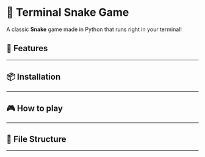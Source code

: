 # 🐍 Terminal Snake Game

A classic **Snake** game made in Python that runs right in your terminal!  

## 🚀 Features

---

## 📦 Installation

---

## 🎮 How to play

---

## 📁 File Structure

---